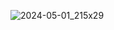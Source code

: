 ![2024-05-01_215x29](https://github.com/s0m3sushi/status/assets/30410170/b7102c49-d98c-42bd-b74f-0a5c480b144f)
